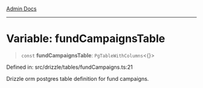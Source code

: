 [Admin Docs](/)

***

# Variable: fundCampaignsTable

> `const` **fundCampaignsTable**: `PgTableWithColumns`\<\{\}\>

Defined in: src/drizzle/tables/fundCampaigns.ts:21

Drizzle orm postgres table definition for fund campaigns.
